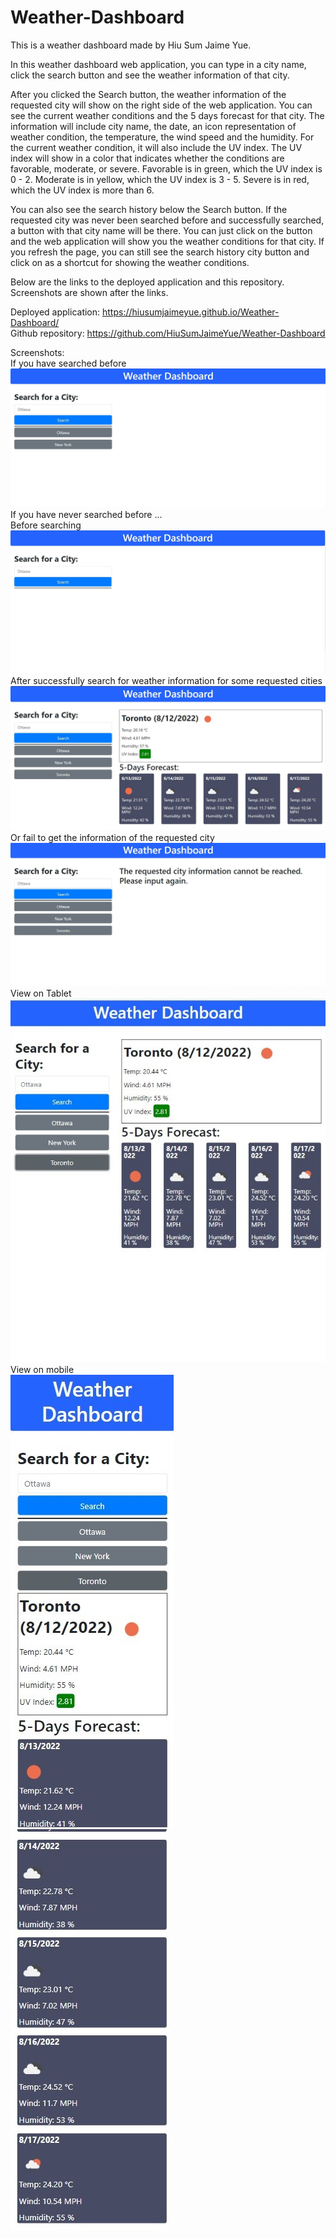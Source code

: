 # Weather-Dashboard

This is a weather dashboard made by Hiu Sum Jaime Yue.    

In this weather dashboard web application, you can type in a city name, click the search button and see the weather information of that city.              

After you clicked the Search button, the weather information of the requested city will show on the right side of the web application. You can see the current weather conditions and the 5 days forecast for that city. The information will include city name, the date, an icon representation of weather condition, the temperature, the wind speed and the humidity. For the current weather condition, it will also include the UV index. The UV index will show in a color that indicates whether the conditions are favorable, moderate, or severe. Favorable is in green, which the UV index is 0 - 2. Moderate is in yellow, which the UV index is 3 - 5. Severe is in red, which the UV index is more than 6.      

You can also see the search history below the Search button. If the requested city was never been searched before and successfully searched, a button with that city name will be there. You can just click on the button and the web application will show you the weather conditions for that city. If you refresh the page, you can still see the search history city button and click on as a shortcut for showing the weather conditions.             

Below are the links to the deployed application and this repository. Screenshots are shown after the links.

Deployed application: https://hiusumjaimeyue.github.io/Weather-Dashboard/        
Github repository: https://github.com/HiuSumJaimeYue/Weather-Dashboard         

Screenshots:     
If you have searched before
![Weather-Dashboard Preview 1](https://github.com/HiuSumJaimeYue/Weather-Dashboard/blob/main/screenshots/weatherDashboardPreview2.jpg "Weather-Dashboard Preview 1")  
If you have never searched before ...       
Before searching 
![Weather-Dashboard Preview 2](https://github.com/HiuSumJaimeYue/Weather-Dashboard/blob/main/screenshots/weatherDashboardPreview1.jpg "Weather-Dashboard Preview 2")            
After successfully search for weather information for some requested cities
![Weather-Dashboard Preview 3](https://github.com/HiuSumJaimeYue/Weather-Dashboard/blob/main/screenshots/weatherDashboardPreview3.jpg "Weather-Dashboard Preview 3")       
Or fail to get the information of the requested city   
![Weather-Dashboard Preview 4](https://github.com/HiuSumJaimeYue/Weather-Dashboard/blob/main/screenshots/weatherDashboardPreview4.jpg "Weather-Dashboard Preview 4")      
View on Tablet                           
![Weather-Dashboard Preview 5](https://github.com/HiuSumJaimeYue/Weather-Dashboard/blob/main/screenshots/weatherDashboardPreview5.jpg "Weather-Dashboard Preview 5")      
View on mobile                       
![Weather-Dashboard Preview 6](https://github.com/HiuSumJaimeYue/Weather-Dashboard/blob/main/screenshots/weatherDashboardPreview6.jpg "Weather-Dashboard Preview 6")      
![Weather-Dashboard Preview 7](https://github.com/HiuSumJaimeYue/Weather-Dashboard/blob/main/screenshots/weatherDashboardPreview7.jpg "Weather-Dashboard Preview 7")  
